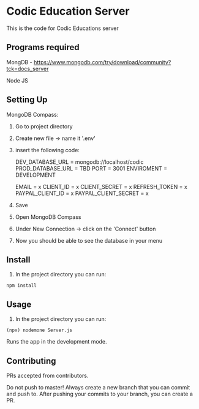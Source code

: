 # Codic Education Server

This is the code for Codic Educations server

## Programs required
MongDB - https://www.mongodb.com/try/download/community?tck=docs_server

Node JS


## Setting Up

MongoDB Compass:

1. Go to project directory

2. Create new file -> name it '.env'

3. insert the following code:

    DEV_DATABASE_URL = mongodb://localhost/codic
    PROD_DATABASE_URL = TBD
    PORT = 3001
    ENVIROMENT = DEVELOPMENT

    EMAIL = x
    CLIENT_ID = x
    CLIENT_SECRET = x
    REFRESH_TOKEN = x
    PAYPAL_CLIENT_ID = x
    PAYPAL_CLIENT_SECRET = x 

4. Save

5. Open MongoDB Compass

6. Under New Connection -> click on the 'Connect' button

7. Now you should be able to see the database in your menu

## Install

1. In the project directory you can run:

```
npm install
```

## Usage

1. In the project directory you can run:

```
(npx) nodemone Server.js
```
Runs the app in the development mode.

## Contributing

PRs accepted from contributors.

Do not push to master! Always create a new branch that you can commit and push to.
After pushing your commits to your branch, you can create a PR.